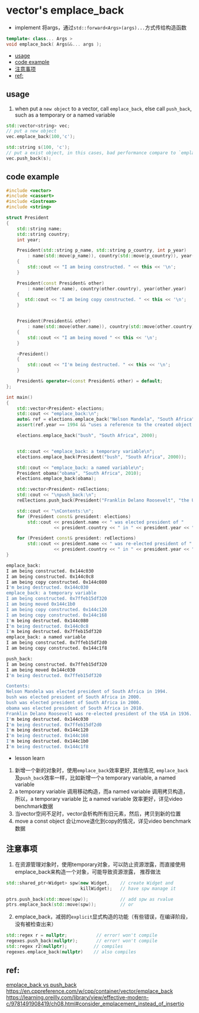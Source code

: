 # vector's emplace_back
- implement
  将args，通过`std::forward<Args>(args)...`方式传给构造函数
```cpp
template< class... Args >
void emplace_back( Args&&... args );
```


- [usage](#usage)
- [code example](#code-example)
- [注意事项](#注意事项)
- [ref:](#ref)


## usage
1. when put a `new object` to a vector, call `emplace_back`, else call `push_back`, such as a temporary or a named variable
```cpp
std::vector<string> vec;
// put a new object
vec.emplace_back(100,'c');

std::string s(100, 'c');
// put a exist object, in this cases, bad performance compare to `emplace_back`
vec.push_back(s);
```

## code example
```cpp
#include <vector>
#include <cassert>
#include <iostream>
#include <string>

struct President
{
    std::string name;
    std::string country;
    int year;

    President(std::string p_name, std::string p_country, int p_year)
        : name(std::move(p_name)), country(std::move(p_country)), year(p_year)
    {
        std::cout << "I am being constructed. " << this << '\n';
    }

    President(const President& other)
        : name(other.name), country(other.country), year(other.year)
    {
       std::cout << "I am being copy constructed. " << this << '\n';
    }


    President(President&& other)
        : name(std::move(other.name)), country(std::move(other.country)), year(other.year)
    {
        std::cout << "I am being moved " << this << '\n';
    }

    ~President()
    {
        std::cout << "I'm being destructed. " << this << '\n';
    }

    President& operator=(const President& other) = default;
};

int main()
{
    std::vector<President> elections;
    std::cout << "emplace_back:\n";
    auto& ref = elections.emplace_back("Nelson Mandela", "South Africa", 1994);
    assert(ref.year == 1994 && "uses a reference to the created object (C++17)");

    elections.emplace_back("bush", "South Africa", 2000);


    std::cout << "emplace_back: a temporary variable\n";
    elections.emplace_back(President("bush", "South Africa", 2000));

    std::cout << "emplace_back: a named variable\n";
    President obama("obama", "South Africa", 2010);
    elections.emplace_back(obama);

    std::vector<President> reElections;
    std::cout << "\npush_back:\n";
    reElections.push_back(President("Franklin Delano Roosevelt", "the USA", 1936));

    std::cout << "\nContents:\n";
    for (President const& president: elections)
        std::cout << president.name << " was elected president of "
                  << president.country << " in " << president.year << ".\n";

    for (President const& president: reElections)
        std::cout << president.name << " was re-elected president of "
                  << president.country << " in " << president.year << ".\n";
}
```
```bash
emplace_back:
I am being constructed. 0x144c030
I am being constructed. 0x144c0c8
I am being copy constructed. 0x144c080
I'm being destructed. 0x144c030
emplace_back: a temporary variable
I am being constructed. 0x7ffeb15df320
I am being moved 0x144c1b0
I am being copy constructed. 0x144c120
I am being copy constructed. 0x144c168
I'm being destructed. 0x144c080
I'm being destructed. 0x144c0c8
I'm being destructed. 0x7ffeb15df320
emplace_back: a named variable
I am being constructed. 0x7ffeb15df2d0
I am being copy constructed. 0x144c1f8

push_back:
I am being constructed. 0x7ffeb15df320
I am being moved 0x144c030
I'm being destructed. 0x7ffeb15df320

Contents:
Nelson Mandela was elected president of South Africa in 1994.
bush was elected president of South Africa in 2000.
bush was elected president of South Africa in 2000.
obama was elected president of South Africa in 2010.
Franklin Delano Roosevelt was re-elected president of the USA in 1936.
I'm being destructed. 0x144c030
I'm being destructed. 0x7ffeb15df2d0
I'm being destructed. 0x144c120
I'm being destructed. 0x144c168
I'm being destructed. 0x144c1b0
I'm being destructed. 0x144c1f8
```
- lesson learn
1. 新增一个新的对象时，使用`emplace_back`效率更好, 其他情况, `emplace_back` 及`push_back`效率一样，比如新增一个a temporary variable, a named variable
2. a temporary variable 调用移动构造，而a named variable 调用拷贝构造，所以，a temporary variable 比 a named variable 效率更好，详见video benchmark数据
3. 当vector空间不足时，vector会析构所有旧元素，然后，拷贝到新的位置
4. move a const object 会让move退化到copy的情况，详见video benchmark数据

## 注意事项
1. 在资源管理对象时，使用temporary对象，可以防止资源泄露，而直接使用emplace_back来构造一个对象，可能导致资源泄露，
推荐做法
```cpp
std::shared_ptr<Widget> spw(new Widget,    // create Widget and
                            killWidget);   // have spw manage it

ptrs.push_back(std::move(spw));            // add spw as rvalue
ptrs.emplace_back(std::move(spw));         // or
```
2. emplace_back，减弱的`explicit`显式构造的功能（有些错误，在编译阶段，没有被检查出来）
```cpp
std::regex r = nullptr;           // error! won't compile
regexes.push_back(nullptr);       // error! won't compile
std::regex r2(nullptr);          // compiles
regexes.emplace_back(nullptr)    // also compiles
```

## ref:
[emplace_back vs push_back](https://www.youtube.com/watch?v=jKS9dSHkAZY)
https://en.cppreference.com/w/cpp/container/vector/emplace_back
https://learning.oreilly.com/library/view/effective-modern-c/9781491908419/ch08.html#consider_emplacement_instead_of_insertio
